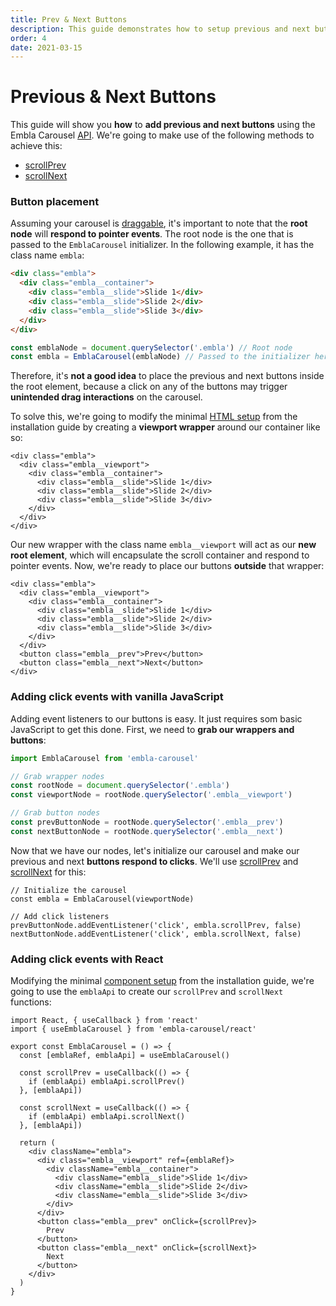 ```yaml
---
title: Prev & Next Buttons
description: This guide demonstrates how to setup previous and next buttons using the Embla Carousel API.
order: 4
date: 2021-03-15
---
```


# Previous & Next Buttons

This guide will show you **how** to **add previous and next buttons** using the Embla Carousel [API](/api/). We're going to make use of the following methods to achieve this:

- [scrollPrev](/api/methods/#scrollprev)
- [scrollNext](/api/methods/#scrollnext)

### Button placement

Assuming your carousel is [draggable](/api/options/#draggable), it's important to note that the **root node** will **respond to pointer events**. The root node is the one that is passed to the `EmblaCarousel` initializer. In the following example, it has the class name `embla`:

```html
<div class="embla">
  <div class="embla__container">
    <div class="embla__slide">Slide 1</div>
    <div class="embla__slide">Slide 2</div>
    <div class="embla__slide">Slide 3</div>
  </div>
</div>
```

```js
const emblaNode = document.querySelector('.embla') // Root node
const embla = EmblaCarousel(emblaNode) // Passed to the initializer here
```

Therefore, it's **not a good idea** to place the previous and next buttons inside the root element, because a click on any of the buttons may trigger **unintended drag interactions** on the carousel.

To solve this, we're going to modify the minimal [HTML setup](/get-started/module/#the-html-structure) from the installation guide by creating a **viewport wrapper** around our container like so:

```html{2, 8}
<div class="embla">
  <div class="embla__viewport">
    <div class="embla__container">
      <div class="embla__slide">Slide 1</div>
      <div class="embla__slide">Slide 2</div>
      <div class="embla__slide">Slide 3</div>
    </div>
  </div>
</div>
```

Our new wrapper with the class name `embla__viewport` will act as our **new root element**, which will encapsulate the scroll container and respond to pointer events. Now, we're ready to place our buttons **outside** that wrapper:

```html{9-10}
<div class="embla">
  <div class="embla__viewport">
    <div class="embla__container">
      <div class="embla__slide">Slide 1</div>
      <div class="embla__slide">Slide 2</div>
      <div class="embla__slide">Slide 3</div>
    </div>
  </div>
  <button class="embla__prev">Prev</button>
  <button class="embla__next">Next</button>
</div>
```

### Adding click events with vanilla JavaScript

Adding event listeners to our buttons is easy. It just requires som basic JavaScript to get this done. First, we need to **grab our wrappers and buttons**:

```js
import EmblaCarousel from 'embla-carousel'

// Grab wrapper nodes
const rootNode = document.querySelector('.embla')
const viewportNode = rootNode.querySelector('.embla__viewport')

// Grab button nodes
const prevButtonNode = rootNode.querySelector('.embla__prev')
const nextButtonNode = rootNode.querySelector('.embla__next')
```

Now that we have our nodes, let's initialize our carousel and make our previous and next **buttons respond to clicks**. We'll use [scrollPrev](/api/methods/#scrollprev) and [scrollNext](/api/methods/#scrollnext) for this:

```js{5-6}
// Initialize the carousel
const embla = EmblaCarousel(viewportNode)

// Add click listeners
prevButtonNode.addEventListener('click', embla.scrollPrev, false)
nextButtonNode.addEventListener('click', embla.scrollNext, false)
```

### Adding click events with React

Modifying the minimal [component setup](/get-started/react/#the-component-structure) from the installation guide, we're going to use the `emblaApi` to create our `scrollPrev` and `scrollNext` functions:

```jsx{7-9,11-13,17,24,27}
import React, { useCallback } from 'react'
import { useEmblaCarousel } from 'embla-carousel/react'

export const EmblaCarousel = () => {
  const [emblaRef, emblaApi] = useEmblaCarousel()

  const scrollPrev = useCallback(() => {
    if (emblaApi) emblaApi.scrollPrev()
  }, [emblaApi])

  const scrollNext = useCallback(() => {
    if (emblaApi) emblaApi.scrollNext()
  }, [emblaApi])

  return (
    <div className="embla">
      <div class="embla__viewport" ref={emblaRef}>
        <div className="embla__container">
          <div className="embla__slide">Slide 1</div>
          <div className="embla__slide">Slide 2</div>
          <div className="embla__slide">Slide 3</div>
        </div>
      </div>
      <button class="embla__prev" onClick={scrollPrev}>
        Prev
      </button>
      <button class="embla__next" onClick={scrollNext}>
        Next
      </button>
    </div>
  )
}
```
